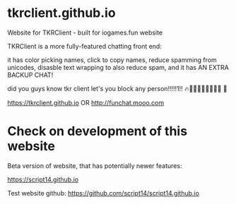 # tkrclient.github.io
Website for TKRClient - built for iogames.fun website

TKRClient is a more fully-featured chatting front end:

it has color picking names, click to copy names, reduce spamming from unicodes, disasble text wrapping to also reduce spam, and it has AN EXTRA BACKUP CHAT!

did you guys know tkr client let's you block any person!!!!!1!! 🔥💯💯💯🥵🥵🥵🥵🥵 🥶

https://tkrclient.github.io OR http://funchat.mooo.com

# Check on development of this website
Beta version of website, that has potentially newer features:

https://script14.github.io

Test website github:
https://github.com/script14/script14.github.io

